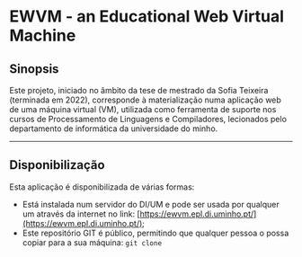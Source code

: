 # EWVM - an Educational Web Virtual Machine 
## Sinopsis 

Este projeto, iniciado no âmbito da tese de mestrado da Sofia Teixeira (terminada em 2022), corresponde à materialização numa aplicação web 
de uma máquina virtual (VM), utilizada como ferramenta de suporte nos cursos de Processamento de Linguagens e Compiladores, lecionados pelo
departamento de informática da universidade do minho. 

--- 

## Disponibilização 

Esta aplicação é disponibilizada de várias formas:
- Está instalada num servidor do DI/UM e pode ser usada por qualquer um através da internet no link: [https://ewvm.epl.di.uminho.pt/](https://ewvm.epl.di.uminho.pt/);
- Este repositório GIT é público, permitindo que qualquer pessoa o possa copiar para a sua máquina: `git clone`
